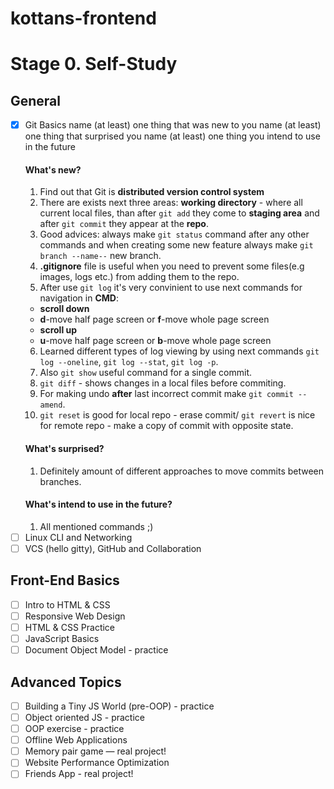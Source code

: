 # kottans-frontend
# Stage 0. Self-Study
## General
- [X] Git Basics
  name (at least) one thing that was new to you
  name (at least) one thing that surprised you
  name (at least) one thing you intend to use in the future
  #### What's new?
  1. Find out that Git is **distributed version control system**
  2. There are exists next three areas: **working directory** - where all current local files, than after `git add` they come to **staging area** and after `git commit` they appear at the **repo**.
  3. Good advices: always make `git status` command after any other commands and when creating some new feature always make `git branch --name--` new branch.
  4. **.gitignore** file is useful when you need to prevent some files(e.g images, logs etc.) from adding them to the repo.
  5. After use `git log` it's very convinient to use next commands for navigation in **CMD**:
    - **scroll down**
    - **d**-move half page screen or **f**-move whole page screen
    - **scroll up**
    - **u**-move half page screen or **b**-move whole page screen
  6. Learned different types of log viewing by using next commands `git log --oneline`, `git log --stat`, `git log -p`.
  7. Also `git show` useful command for a single commit.
  8. `git diff` - shows changes in a local files before commiting.
  9. For making undo **after** last incorrect commit make `git commit --amend`.
  10. `git reset` is good for local repo - erase commit/ `git revert` is nice for remote repo - make a copy of commit with opposite state.
  #### What's surprised?
  1. Definitely amount of different approaches to move commits between branches.
  #### What's intend to use in the future?
  1. All mentioned commands ;)
- [ ] Linux CLI and Networking
- [ ] VCS (hello gitty), GitHub and Collaboration
## Front-End Basics
- [ ] Intro to HTML & CSS
- [ ] Responsive Web Design
- [ ] HTML & CSS Practice
- [ ] JavaScript Basics
- [ ] Document Object Model - practice
## Advanced Topics
- [ ] Building a Tiny JS World (pre-OOP) - practice
- [ ] Object oriented JS - practice
- [ ] OOP exercise - practice
- [ ] Offline Web Applications
- [ ] Memory pair game — real project!
- [ ] Website Performance Optimization
- [ ] Friends App - real project!

